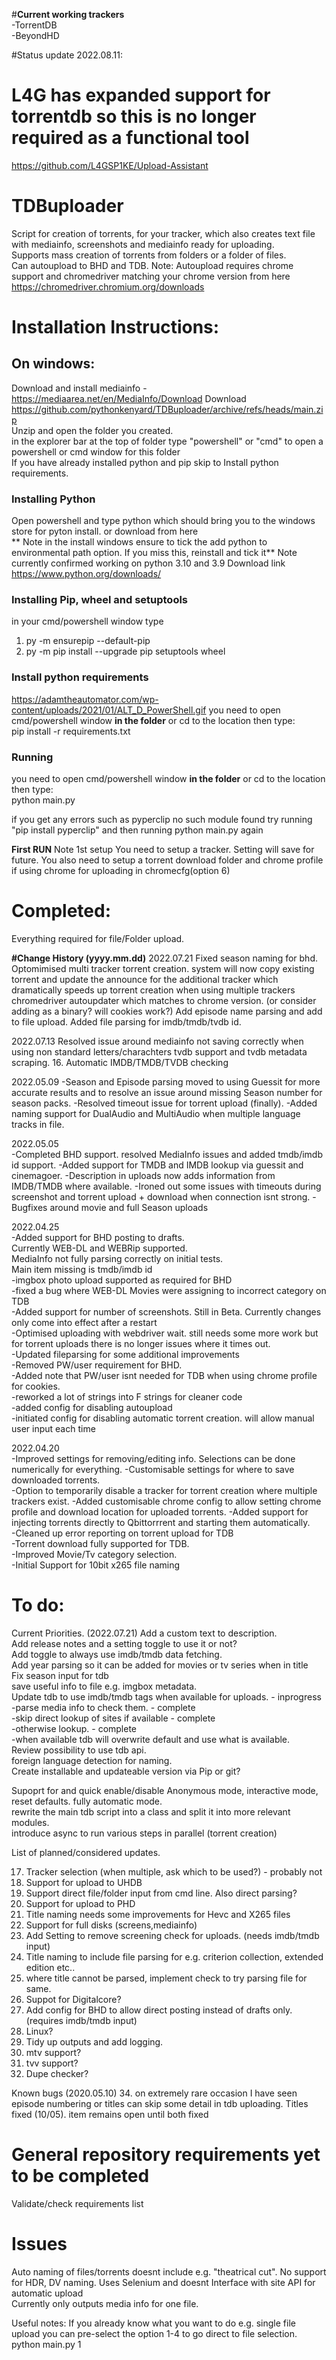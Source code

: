 #**Current working trackers**   
-TorrentDB   
-BeyondHD   
    
#Status update 2022.08.11:  
# **L4G has expanded support for torrentdb so this is no longer required as a functional tool**  
   https://github.com/L4GSP1KE/Upload-Assistant  
   
     
       
         
           
             
              
               
                 
                  
                   
                    
                    
# TDBuploader  
Script for creation of torrents, for your tracker, which also creates text file with mediainfo, screenshots and mediainfo ready for uploading.  
Supports mass creation of torrents from folders or a folder of files.  
Can autoupload to BHD and TDB.
Note: Autoupload requires chrome support and chromedriver matching your chrome version from here https://chromedriver.chromium.org/downloads

# Installation Instructions:
## On windows:  
Download and install mediainfo - https://mediaarea.net/en/MediaInfo/Download
Download https://github.com/pythonkenyard/TDBuploader/archive/refs/heads/main.zip  
Unzip and open the folder you created.  
in the explorer bar at the top of folder type "powershell" or "cmd" to open a powershell or cmd window for this folder    
If you have already installed python and pip skip to Install python requirements.  


### Installing Python  
Open powershell and type python which should bring you to the windows store for pyton install. or download from here  
** Note in the install windows ensure to tick the add python to environmental path option. If you miss this, reinstall and tick it**
Note currently confirmed working on python 3.10 and 3.9
Download link https://www.python.org/downloads/

### Installing Pip, wheel and setuptools
in your cmd/powershell window type  
1. py -m ensurepip --default-pip
2. py -m pip install --upgrade pip setuptools wheel

### Install python requirements
https://adamtheautomator.com/wp-content/uploads/2021/01/ALT_D_PowerShell.gif
you need to open cmd/powershell window **in the folder** or cd to the location then type:  
pip install -r requirements.txt  
  
### Running  
you need to open cmd/powershell window **in the folder** or cd to the location then type:    
python main.py  

if you get any errors such as pyperclip no such module found try running "pip install pyperclip" and then running python main.py again

**First RUN**
Note 1st setup You need to setup a tracker. Setting will save for future.
You also need to setup a torrent download folder and chrome profile if using chrome for uploading in chromecfg(option 6)
  
# Completed:  
Everything required for file/Folder upload.
    
    
**#Change History (yyyy.mm.dd)**
2022.07.21
Fixed season naming for bhd.
Optomimised multi tracker torrent creation. system will now copy existing torrent and update the announce for the additional tracker which dramatically speeds up torrent creation when using multiple trackers
chromedriver autoupdater which matches to chrome version. (or consider adding as a binary? will cookies work?)
Add episode name parsing and add to file upload.
Added file parsing for imdb/tmdb/tvdb id.

2022.07.13
Resolved issue around mediainfo not saving correctly when using non standard letters/charachters
tvdb support and tvdb metadata scraping.
16. Automatic IMDB/TMDB/TVDB checking

2022.05.09
-Season and Episode parsing moved to using Guessit for more accurate results and to resolve an issue around missing Season number for season packs.
-Resolved timeout issue for torrent upload (finally).
-Added naming support for DualAudio and MultiAudio when multiple language tracks in file.

2022.05.05   
-Completed BHD support. resolved MediaInfo issues and added tmdb/imdb id support.
-Added support for TMDB and IMDB lookup via guessit and cinemagoer.
-Description in uploads now adds information from IMDB/TMDB where available.
-Ironed out some issues with timeouts during screenshot and torrent upload + download when connection isnt strong.
-Bugfixes around movie and full Season uploads

2022.04.25   
-Added support for BHD posting to drafts.    
  Currently WEB-DL and WEBRip supported.   
  MediaInfo not fully parsing correctly on initial tests.   
  Main item missing is tmdb/imdb id   
-imgbox photo upload supported as required for BHD   
-fixed a bug where WEB-DL Movies were assigning to incorrect category on TDB   
-Added support for number of screenshots. Still in Beta. Currently changes only come into effect after a restart   
-Optimised uploading with webdriver wait. still needs some more work but for torrent uploads there is no longer issues where it times out.   
-Updated fileparsing for some additional improvements   
-Removed PW/user requirement for BHD.    
-Added note that PW/user isnt needed for TDB when using chrome profile for cookies.   
-reworked a lot of strings into F strings for cleaner code   
-added config for disabling autoupload    
-initiated config for disabling automatic torrent creation. will allow manual user input each time   

   
2022.04.20    
-Improved settings for removing/editing info. Selections can be done numerically for everything.
-Customisable settings for where to save downloaded torrents.   
-Option to temporarily disable a tracker for torrent creation where multiple trackers exist.
-Added customisable chrome config to allow setting chrome profile and download location for uploaded torrents.
-Added support for injecting torrents directly to Qbittorrrent and starting them automatically.    
-Cleaned up error reporting on torrent upload for TDB    
-Torrent download fully supported for TDB.    
-Improved Movie/Tv category selection.   
-Initial Support for 10bit x265 file naming



# To do:  
Current Priorities. (2022.07.21)
Add a custom text to description.   
Add release notes and a setting toggle to use it or not?   
Add toggle to always use imdb/tmdb data fetching.   
Add year parsing so it can be added for movies or tv series when in title   
Fix season input for tdb   
save useful info to file e.g. imgbox metadata.   
Update tdb to use imdb/tmdb tags when available for uploads. - inprogress   
-parse media info to check them. - complete    
-skip direct lookup of sites if available - complete   
-otherwise lookup. - complete   
-when available tdb will overwrite default and use what is available.   
Review possibility to use tdb api.   
foreign language detection for naming.   
Create installable and updateable version via Pip or git?    

Supoprt for and quick enable/disable Anonymous mode, interactive mode, reset defaults. fully automatic mode.  
rewrite the main tdb script into a class and split it into more relevant modules.   
introduce async to run various steps in parallel (torrent creation)   
   
List of planned/considered updates.   
   
17. Tracker selection (when multiple, ask which to be used?) - probably not   
20. Support for upload to UHDB   
21. Support direct file/folder input from cmd line. Also direct parsing?   
22. Support for upload to PHD   
23. Title naming needs some improvements for Hevc and X265 files   
25. Support for full disks (screens,mediainfo)   
26. Add Setting to remove screening check for uploads. (needs imdb/tmdb input)   
27. Title naming to include file parsing for e.g. criterion collection, extended edition etc..   
28. where title cannot be parsed, implement check to try parsing file for same.   
30. Suppot for Digitalcore?   
32. Add config for BHD to allow direct posting instead of drafts only. (requires imdb/tmdb input)   
33. Linux?   
34. Tidy up outputs and add logging.   
35. mtv support?   
36. tvv support? 
37. Dupe checker?   

Known bugs (2020.05.10)
34. on extremely rare occasion I have seen episode numbering or titles can skip some detail in tdb uploading. Titles fixed (10/05). item remains open until both fixed
  
# General repository requirements yet to be completed  
Validate/check requirements list  
  
# Issues  
Auto naming of files/torrents doesnt include e.g. "theatrical cut". No support for HDR, DV naming.
Uses Selenium and doesnt Interface with site API for automatic upload   
Currently only outputs media info for one file.

Useful notes:
If you already know what you want to do e.g. single file upload you can pre-select the option 1-4 to go direct to file selection.   
python main.py 1
